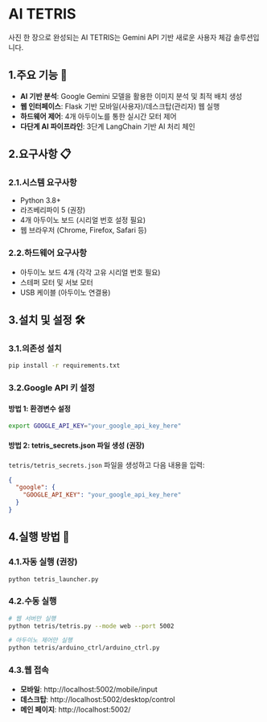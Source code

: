 # AI TETRIS
사진 한 장으로 완성되는 AI TETRIS는 Gemini API 기반 새로운 사용자 체감 솔루션입니다.


## 1.주요 기능 🚀
- **AI 기반 분석**: Google Gemini 모델을 활용한 이미지 분석 및 최적 배치 생성
- **웹 인터페이스**: Flask 기반 모바일(사용자)/데스크탑(관리자) 웹 실행
- **하드웨어 제어**: 4개 아두이노를 통한 실시간 모터 제어
- **다단계 AI 파이프라인**: 3단계 LangChain 기반 AI 처리 체인


## 2.요구사항 📋

### 2.1.시스템 요구사항
- Python 3.8+
- 라즈베리파이 5 (권장)
- 4개 아두이노 보드 (시리얼 번호 설정 필요)
- 웹 브라우저 (Chrome, Firefox, Safari 등)

### 2.2.하드웨어 요구사항
- 아두이노 보드 4개 (각각 고유 시리얼 번호 필요)
- 스테퍼 모터 및 서보 모터
- USB 케이블 (아두이노 연결용)


## 3.설치 및 설정 🛠️

### 3.1.의존성 설치
```bash
pip install -r requirements.txt
```

### 3.2.Google API 키 설정

#### 방법 1: 환경변수 설정
```bash
export GOOGLE_API_KEY="your_google_api_key_here"
```

#### 방법 2: tetris_secrets.json 파일 생성 (권장)
`tetris/tetris_secrets.json` 파일을 생성하고 다음 내용을 입력:

```json
{
  "google": {
    "GOOGLE_API_KEY": "your_google_api_key_here"
  }
}
```


## 4.실행 방법 🚀

### 4.1.자동 실행 (권장)
```bash
python tetris_launcher.py
```

### 4.2.수동 실행
```bash
# 웹 서버만 실행
python tetris/tetris.py --mode web --port 5002

# 아두이노 제어만 실행
python tetris/arduino_ctrl/arduino_ctrl.py
```

### 4.3.웹 접속
- **모바일**: http://localhost:5002/mobile/input
- **데스크탑**: http://localhost:5002/desktop/control
- **메인 페이지**: http://localhost:5002/